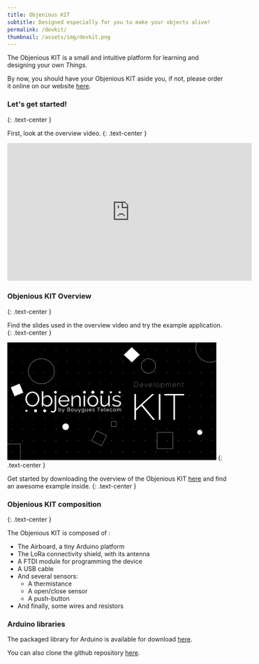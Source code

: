 ```yaml
---
title: Objenious KIT
subtitle: Designed especially for you to make your objects alive!
permalink: /devkit/
thumbnail: /assets/img/devkit.png
---
```


The Objenious KIT is a small and intuitive platform for learning and designing
your own *Things*.

By now, you should have your Objenious KIT aside you, if not, please order it
online on our website [here](http://www.objenious.com/developpeur).

### Let's get started!
{: .text-center }

First, look at the overview video.
{: .text-center }

<iframe class="video-center" src="https://www.youtube.com/embed/uuLVgUqk1qk" frameborder="0" width="560" height="315">
</iframe>

### Objenious KIT Overview
{: .text-center }

Find the slides used in the overview video and try the example application.
{: .text-center }

![Objenious KIT overview](/assets/img/devkit_overview.png)
{: .text-center }

Get started by downloading the overview of the Objenious KIT
[here](/assets/files/devkit_overview_v4.pdf) and find an awesome example inside.
{: .text-center }

### Objenious KIT composition
{: .text-center }

The Objenious KIT is composed of :

 * The Airboard, a tiny Arduino platform
 * The LoRa connectivity shield, with its antenna
 * A FTDI module for programming the device
 * A USB cable
 * And several sensors:
   * A thermistance
   * A open/close sensor
   * A push-button
 * And finally, some wires and resistors

 ### Arduino libraries

 The packaged library for Arduino is available for download
 [here](/assets/files/ATIM_LoRa.zip).

 You can also clone the github repository
 [here](https://github.com/objenious-community/atim-lora).
